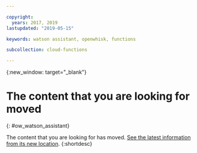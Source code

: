 ```yaml
---

copyright:
  years: 2017, 2019
lastupdated: "2019-05-15"

keywords: watson assistant, openwhisk, functions

subcollection: cloud-functions

---
```


{:new_window: target="_blank"}
# The content that you are looking for moved
{: #ow_watson_assistant}

The content that you are looking for has moved. [See the latest information from its new location](/docs/openwhisk?topic=cloud-functions-pkg_watson_assistant).
{:shortdesc}

